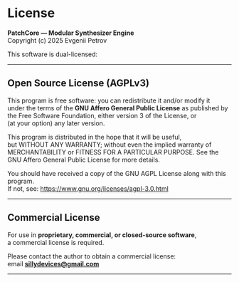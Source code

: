 # License

**PatchCore — Modular Synthesizer Engine**  
Copyright (c) 2025 Evgenii Petrov

This software is dual-licensed:

---

## Open Source License (AGPLv3)

This program is free software: you can redistribute it and/or modify it  
under the terms of the **GNU Affero General Public License** as published by  
the Free Software Foundation, either version 3 of the License, or  
(at your option) any later version.

This program is distributed in the hope that it will be useful,  
but WITHOUT ANY WARRANTY; without even the implied warranty of  
MERCHANTABILITY or FITNESS FOR A PARTICULAR PURPOSE. See the  
GNU Affero General Public License for more details.

You should have received a copy of the GNU AGPL License along with this program.  
If not, see: https://www.gnu.org/licenses/agpl-3.0.html

---

## Commercial License

For use in **proprietary, commercial, or closed-source software**,  
a commercial license is required.

Please contact the author to obtain a commercial license:  
email **sillydevices@gmail.com**  

---